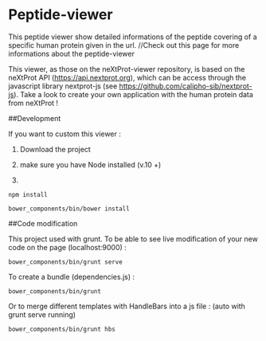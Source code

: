 # Peptide-viewer
This peptide viewer show detailed informations of the peptide covering of a specific human protein given in the url.
//Check out this page for more informations about the peptide-viewer

This viewer, as those on the neXtProt-viewer repository, is based on the neXtProt API (https://api.nextprot.org), which can be access through the javascript library nextprot-js (see https://github.com/calipho-sib/nextprot-js). 
Take a look to create your own application with the human protein data from neXtProt !

##Development

If you want to custom this viewer :

1. Download the project

2. make sure you have Node installed (v.10 +)

3. 
```
npm install
```

```
bower_components/bin/bower install
```

##Code modification

This project used with grunt. To be able to see live modification of your new code on the page (localhost:9000) :
```
bower_components/bin/grunt serve
```

To create a bundle (dependencies.js) : 
```
bower_components/bin/grunt
```

Or to merge different templates with HandleBars into a js file : 
(auto with grunt serve running)
```
bower_components/bin/grunt hbs
```

